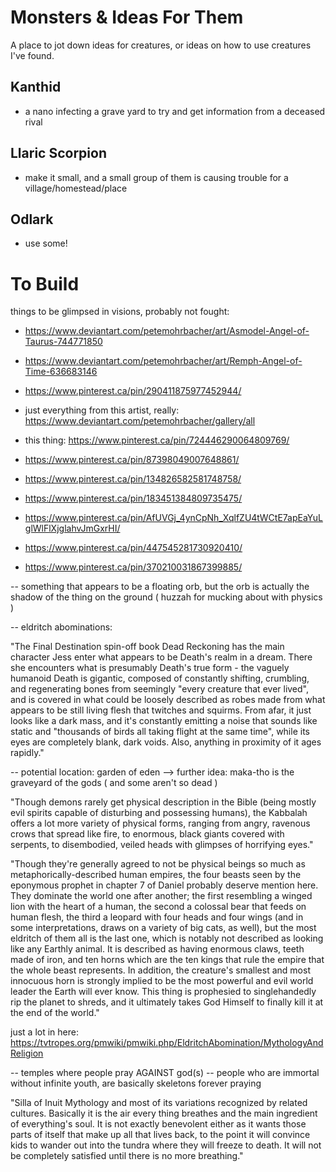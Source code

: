 Monsters & Ideas For Them
=========================

A place to jot down ideas for creatures, or ideas on how to use creatures I've
found.

## Kanthid
- a nano infecting a grave yard to try and get information from a deceased rival

## Llaric Scorpion
- make it small, and a small group of them is causing trouble for a
  village/homestead/place 
  
## Odlark
- use some! 


# To Build 

things to be glimpsed in visions, probably not fought: 
- https://www.deviantart.com/petemohrbacher/art/Asmodel-Angel-of-Taurus-744771850
- https://www.deviantart.com/petemohrbacher/art/Remph-Angel-of-Time-636683146 
- https://www.pinterest.ca/pin/290411875977452944/
 - just everything from this artist, really:
   https://www.deviantart.com/petemohrbacher/gallery/all
   
- this thing: https://www.pinterest.ca/pin/724446290064809769/

 
 
- https://www.pinterest.ca/pin/87398049007648861/

- https://www.pinterest.ca/pin/134826582581748758/

- https://www.pinterest.ca/pin/183451384809735475/

- https://www.pinterest.ca/pin/AfUVGj_4ynCpNh_XqlfZU4tWCtE7apEaYuLglWlFlXjglahvJmGxrHI/

- https://www.pinterest.ca/pin/447545281730920410/

- https://www.pinterest.ca/pin/370210031867399885/


-- something that appears to be a floating orb, but the orb is actually the
shadow of the thing on the ground ( huzzah for mucking about with physics )

-- eldritch abominations:

"The Final Destination spin-off book Dead Reckoning has the main character Jess
enter what appears to be Death's realm in a dream. There she encounters what is
presumably Death's true form - the vaguely humanoid Death is gigantic, composed
of constantly shifting, crumbling, and regenerating bones from seemingly "every
creature that ever lived", and is covered in what could be loosely described as
robes made from what appears to be still living flesh that twitches and
squirms. From afar, it just looks like a dark mass, and it's constantly emitting
a noise that sounds like static and "thousands of birds all taking flight at the
same time", while its eyes are completely blank, dark voids. Also, anything in
proximity of it ages rapidly."



-- potential location: garden of eden
  --> further idea: maka-tho is the graveyard of the gods ( and some aren't so
  dead )
  
"Though demons rarely get physical description in the Bible (being mostly evil
spirits capable of disturbing and possessing humans), the Kabbalah offers a lot
more variety of physical forms, ranging from angry, ravenous crows that spread
like fire, to enormous, black giants covered with serpents, to disembodied,
veiled heads with glimpses of horrifying eyes."


"Though they're generally agreed to not be physical beings so much as
metaphorically-described human empires, the four beasts seen by the eponymous
prophet in chapter 7 of Daniel probably deserve mention here. They dominate the
world one after another; the first resembling a winged lion with the heart of a
human, the second a colossal bear that feeds on human flesh, the third a leopard
with four heads and four wings (and in some interpretations, draws on a variety
of big cats, as well), but the most eldritch of them all is the last one, which
is notably not described as looking like any Earthly animal. It is described as
having enormous claws, teeth made of iron, and ten horns which are the ten kings
that rule the empire that the whole beast represents. In addition, the
creature's smallest and most innocuous horn is strongly implied to be the most
powerful and evil world leader the Earth will ever know. This thing is
prophesied to singlehandedly rip the planet to shreds, and it ultimately takes
God Himself to finally kill it at the end of the world."

just a lot in here:
https://tvtropes.org/pmwiki/pmwiki.php/EldritchAbomination/MythologyAndReligion


-- temples where people pray AGAINST god(s)
 -- people who are immortal without infinite youth, are basically skeletons
 forever praying
 
 "Silla of Inuit Mythology and most of its variations recognized by related
 cultures. Basically it is the air every thing breathes and the main ingredient
 of everything's soul. It is not exactly benevolent either as it wants those
 parts of itself that make up all that lives back, to the point it will convince
 kids to wander out into the tundra where they will freeze to death. It will not
 be completely satisfied until there is no more breathing."
 
 
